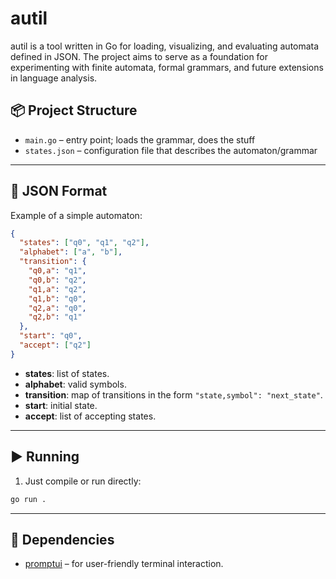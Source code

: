 # autil

autil is a tool written in Go for loading, visualizing, and evaluating automata defined in JSON.
The project aims to serve as a foundation for experimenting with finite automata, formal grammars, and future extensions in language analysis.

## 📦 Project Structure

* `main.go` – entry point; loads the grammar, does the stuff
* `states.json` – configuration file that describes the automaton/grammar

---

## 📄 JSON Format

Example of a simple automaton:

```json
{
  "states": ["q0", "q1", "q2"],
  "alphabet": ["a", "b"],
  "transition": {
    "q0,a": "q1",
    "q0,b": "q2",
    "q1,a": "q2",
    "q1,b": "q0",
    "q2,a": "q0",
    "q2,b": "q1"
  },
  "start": "q0",
  "accept": ["q2"]
}
```

* **states**: list of states.
* **alphabet**: valid symbols.
* **transition**: map of transitions in the form `"state,symbol": "next_state"`.
* **start**: initial state.
* **accept**: list of accepting states.

---

## ▶️ Running

1. Just compile or run directly:

```bash
go run .
```

---

## 🔧 Dependencies

* [promptui](https://github.com/manifoldco/promptui) – for user-friendly terminal interaction.

